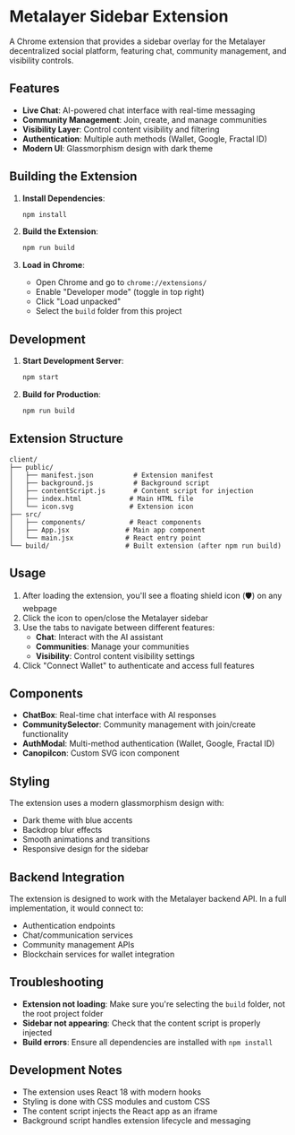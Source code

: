 # Metalayer Sidebar Extension

A Chrome extension that provides a sidebar overlay for the Metalayer decentralized social platform, featuring chat, community management, and visibility controls.

## Features

- **Live Chat**: AI-powered chat interface with real-time messaging
- **Community Management**: Join, create, and manage communities
- **Visibility Layer**: Control content visibility and filtering
- **Authentication**: Multiple auth methods (Wallet, Google, Fractal ID)
- **Modern UI**: Glassmorphism design with dark theme

## Building the Extension

1. **Install Dependencies**:
   ```bash
   npm install
   ```

2. **Build the Extension**:
   ```bash
   npm run build
   ```

3. **Load in Chrome**:
   - Open Chrome and go to `chrome://extensions/`
   - Enable "Developer mode" (toggle in top right)
   - Click "Load unpacked"
   - Select the `build` folder from this project

## Development

1. **Start Development Server**:
   ```bash
   npm start
   ```

2. **Build for Production**:
   ```bash
   npm run build
   ```

## Extension Structure

```
client/
├── public/
│   ├── manifest.json          # Extension manifest
│   ├── background.js          # Background script
│   ├── contentScript.js       # Content script for injection
│   ├── index.html            # Main HTML file
│   └── icon.svg              # Extension icon
├── src/
│   ├── components/           # React components
│   ├── App.jsx              # Main app component
│   └── main.jsx             # React entry point
└── build/                   # Built extension (after npm run build)
```

## Usage

1. After loading the extension, you'll see a floating shield icon (🛡️) on any webpage
2. Click the icon to open/close the Metalayer sidebar
3. Use the tabs to navigate between different features:
   - **Chat**: Interact with the AI assistant
   - **Communities**: Manage your communities
   - **Visibility**: Control content visibility settings
4. Click "Connect Wallet" to authenticate and access full features

## Components

- **ChatBox**: Real-time chat interface with AI responses
- **CommunitySelector**: Community management with join/create functionality
- **AuthModal**: Multi-method authentication (Wallet, Google, Fractal ID)
- **CanopiIcon**: Custom SVG icon component

## Styling

The extension uses a modern glassmorphism design with:
- Dark theme with blue accents
- Backdrop blur effects
- Smooth animations and transitions
- Responsive design for the sidebar

## Backend Integration

The extension is designed to work with the Metalayer backend API. In a full implementation, it would connect to:
- Authentication endpoints
- Chat/communication services
- Community management APIs
- Blockchain services for wallet integration

## Troubleshooting

- **Extension not loading**: Make sure you're selecting the `build` folder, not the root project folder
- **Sidebar not appearing**: Check that the content script is properly injected
- **Build errors**: Ensure all dependencies are installed with `npm install`

## Development Notes

- The extension uses React 18 with modern hooks
- Styling is done with CSS modules and custom CSS
- The content script injects the React app as an iframe
- Background script handles extension lifecycle and messaging 